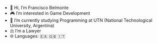 - 👤 Hi, I’m Francisco Belmonte
- 🎮 I’m interested in Game Development
- 📖 I’m currently studying Programming at UTN (National Technological University, Argentina)
- ⚖️ I’m a Lawyer
- 🌐 Languages: 🇪🇦 🇬🇧 🇮🇹

<!---
belmontefrancisco/belmontefrancisco is a ✨ special ✨ repository because its `README.md` (this file) appears on your GitHub profile.
You can click the Preview link to take a look at your changes.
--->

